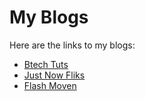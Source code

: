 # My Blogs

Here are the links to my blogs:

- [Btech Tuts](https://btechtut.blogspot.com/)
- [Just Now Fliks](https://justnowflicks.blogspot.com/)
- [Flash Moven](https://flashmoven.blogspot.com/)
